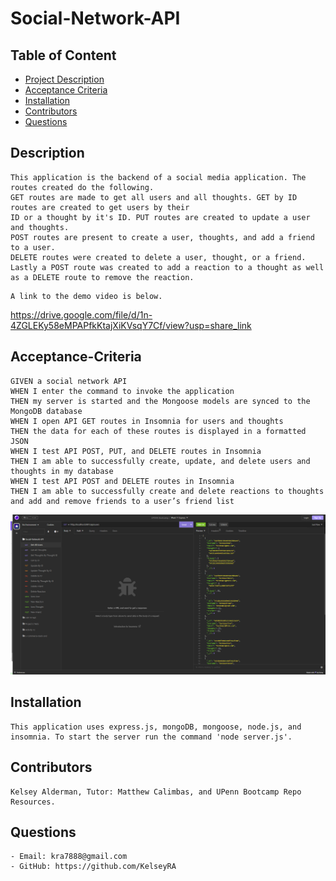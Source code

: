 # Social-Network-API

  ## Table of Content
  
  - [Project Description](#Description)
  - [Acceptance Criteria](#Acceptance-Criteria)
  - [Installation](#Installation)
  - [Contributors](#Contributors)
  - [Questions](#Questions)

## Description

```
This application is the backend of a social media application. The routes created do the following. 
GET routes are made to get all users and all thoughts. GET by ID routes are created to get users by their 
ID or a thought by it's ID. PUT routes are created to update a user and thoughts. 
POST routes are present to create a user, thoughts, and add a friend to a user. 
DELETE routes were created to delete a user, thought, or a friend. 
Lastly a POST route was created to add a reaction to a thought as well as a DELETE route to remove the reaction.
```
```
A link to the demo video is below.
```
https://drive.google.com/file/d/1n-4ZGLEKy58eMPAPfkKtajXiKVsqY7Cf/view?usp=share_link

## Acceptance-Criteria

```
GIVEN a social network API
WHEN I enter the command to invoke the application
THEN my server is started and the Mongoose models are synced to the MongoDB database
WHEN I open API GET routes in Insomnia for users and thoughts
THEN the data for each of these routes is displayed in a formatted JSON
WHEN I test API POST, PUT, and DELETE routes in Insomnia
THEN I am able to successfully create, update, and delete users and thoughts in my database
WHEN I test API POST and DELETE routes in Insomnia
THEN I am able to successfully create and delete reactions to thoughts and add and remove friends to a user’s friend list
```

![Screenshot of Insomnia](<./Screenshot%20(37).png>)

## Installation

```
This application uses express.js, mongoDB, mongoose, node.js, and insomnia. To start the server run the command 'node server.js'.
```

## Contributors

```
Kelsey Alderman, Tutor: Matthew Calimbas, and UPenn Bootcamp Repo Resources.
```

## Questions

```
- Email: kra7888@gmail.com
- GitHub: https://github.com/KelseyRA
```